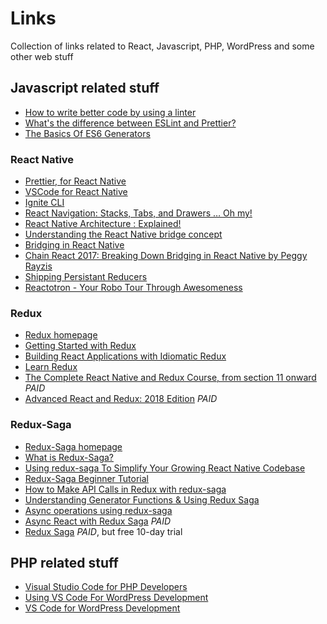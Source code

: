 # Links
Collection of links related to React, Javascript, PHP, WordPress and some other web stuff

## Javascript related stuff
- [How to write better code by using a linter](https://restishistory.net/blog/how-to-write-better-code-by-using-a-linter.html)
- [What's the difference between ESLint and Prettier?](https://restishistory.net/blog/whats-the-difference-between-eslint-and-prettier.html)
- [The Basics Of ES6 Generators](https://davidwalsh.name/es6-generators)

### React Native
- [Prettier, for React Native](https://medium.com/react-native-training/prettier-for-react-native-776fe33b8d93)
- [VSCode for React Native](https://medium.com/react-native-training/vscode-for-react-native-526ec4a368ce)
- [Ignite CLI](https://github.com/infinitered/ignite)
- [React Navigation: Stacks, Tabs, and Drawers … Oh my!](https://medium.com/async-la/react-navigation-stacks-tabs-and-drawers-oh-my-92edd606e4db)
- [React Native Architecture : Explained!](https://www.logicroom.co/react-native-architecture-explained/)
- [Understanding the React Native bridge concept](https://hackernoon.com/understanding-react-native-bridge-concept-e9526066ddb8)
- [Bridging in React Native](https://tadeuzagallo.com/blog/react-native-bridge/)
- [Chain React 2017: Breaking Down Bridging in React Native by Peggy Rayzis](https://www.youtube.com/watch?v=GiUo88TGebs)
- [Shipping Persistant Reducers](https://shift.infinite.red/shipping-persistant-reducers-7341691232b1)
- [Reactotron - Your Robo Tour Through Awesomeness](https://www.youtube.com/watch?v=tPBRfxswDjA&ab_channel=InfiniteRed)

### Redux
- [Redux homepage](https://redux.js.org/)
- [Getting Started with Redux](https://egghead.io/courses/getting-started-with-redux)
- [Building React Applications with Idiomatic Redux](https://egghead.io/courses/building-react-applications-with-idiomatic-redux)
- [Learn Redux](https://learnredux.com/)
- [The Complete React Native and Redux Course, from section 11 onward](https://www.udemy.com/the-complete-react-native-and-redux-course/learn/v4/content) *PAID*
- [Advanced React and Redux: 2018 Edition](https://www.udemy.com/react-redux-tutorial/learn/v4/content) *PAID*

### Redux-Saga
- [Redux-Saga homepage](https://redux-saga.js.org/)
- [What is Redux-Saga?](https://engineering.universe.com/what-is-redux-saga-c1252fc2f4d1)
- [Using redux-saga To Simplify Your Growing React Native Codebase](https://shift.infinite.red/using-redux-saga-to-simplify-your-growing-react-native-codebase-2b8036f650de)
- [Redux-Saga Beginner Tutorial](https://github.com/redux-saga/redux-saga/blob/master/docs/introduction/BeginnerTutorial.md)
- [How to Make API Calls in Redux with redux-saga](https://www.youtube.com/playlist?list=PLw7fHewFA6OTyUnLiZ1HQvYdzjp9ARMQw)
- [Understanding Generator Functions & Using Redux Saga](https://www.youtube.com/watch?v=o3A9EvMspig)
- [Async operations using redux-saga](https://medium.freecodecamp.org/async-operations-using-redux-saga-2ba02ae077b3)
- [Async React with Redux Saga](https://egghead.io/courses/async-react-with-redux-saga) *PAID*
- [Redux Saga](https://www.pluralsight.com/courses/redux-saga) *PAID*, but free 10-day trial


## PHP related stuff
- [Visual Studio Code for PHP Developers](https://laracasts.com/series/visual-studio-code-for-php-developers)
- [Using VS Code For WordPress Development](https://deliciousbrains.com/vs-code-wordpress/)
- [VS Code for WordPress Development](https://tommcfarlin.com/vs-code-wordpress/)
